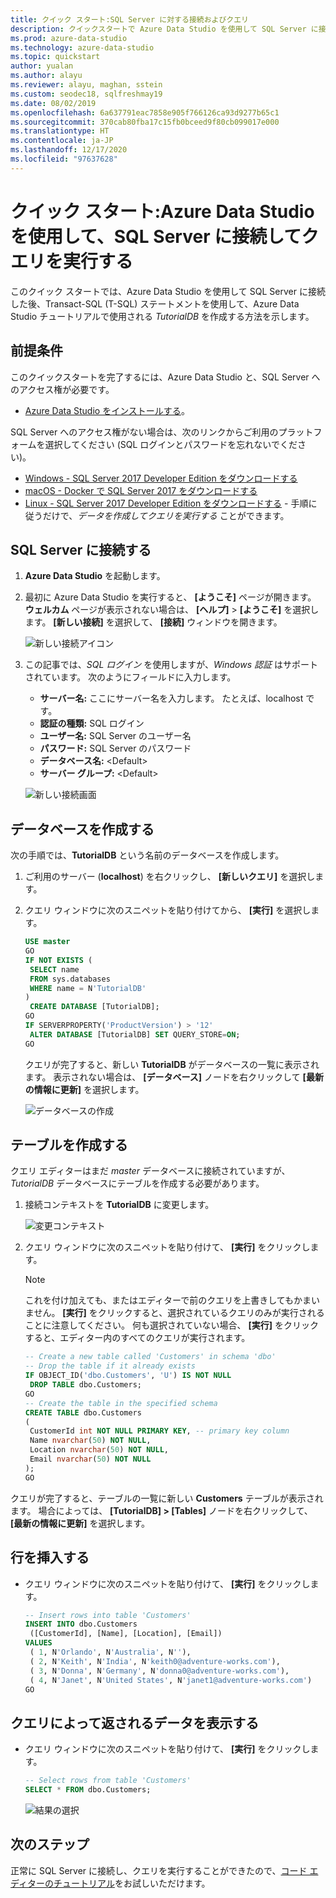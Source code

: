 ```yaml
---
title: クイック スタート:SQL Server に対する接続およびクエリ
description: クイックスタートで Azure Data Studio を使用して SQL Server に接続し、Transact-SQL (T-SQL) ステートメントを使用してデータベースを作成します。
ms.prod: azure-data-studio
ms.technology: azure-data-studio
ms.topic: quickstart
author: yualan
ms.author: alayu
ms.reviewer: alayu, maghan, sstein
ms.custom: seodec18, sqlfreshmay19
ms.date: 08/02/2019
ms.openlocfilehash: 6a637791eac7858e905f766126ca93d9277b65c1
ms.sourcegitcommit: 370cab80fba17c15fb0bceed9f80cb099017e000
ms.translationtype: HT
ms.contentlocale: ja-JP
ms.lasthandoff: 12/17/2020
ms.locfileid: "97637628"
---
```

# <a name="quickstart-use-azure-data-studio-to-connect-and-query-sql-server"></a>クイック スタート:Azure Data Studio を使用して、SQL Server に接続してクエリを実行する

このクイック スタートでは、Azure Data Studio を使用して SQL Server に接続した後、Transact-SQL (T-SQL) ステートメントを使用して、Azure Data Studio チュートリアルで使用される *TutorialDB* を作成する方法を示します。

## <a name="prerequisites"></a>前提条件

このクイックスタートを完了するには、Azure Data Studio と、SQL Server へのアクセス権が必要です。

- [Azure Data Studio をインストールする](./download-azure-data-studio.md)。

SQL Server へのアクセス権がない場合は、次のリンクからご利用のプラットフォームを選択してください (SQL ログインとパスワードを忘れないでください)。

- [Windows - SQL Server 2017 Developer Edition をダウンロードする](https://www.microsoft.com/sql-server/sql-server-downloads)
- [macOS - Docker で SQL Server 2017 をダウンロードする](../linux/quickstart-install-connect-docker.md)
- [Linux - SQL Server 2017 Developer Edition をダウンロードする](../linux/sql-server-linux-overview.md#install) - 手順に従うだけで、*データを作成してクエリを実行する* ことができます。

## <a name="connect-to-a-sql-server"></a>SQL Server に接続する

1. **Azure Data Studio** を起動します。

2. 最初に Azure Data Studio を実行すると、 **[ようこそ]** ページが開きます。 **ウェルカム** ページが表示されない場合は、 **[ヘルプ]**  >  **[ようこそ]** を選択します。 **[新しい接続]** を選択して、 **[接続]** ウィンドウを開きます。

   ![新しい接続アイコン](media/quickstart-sql-server/new-connection-icon.png)

3. この記事では、*SQL ログイン* を使用しますが、*Windows 認証* はサポートされています。 次のようにフィールドに入力します。

   - **サーバー名:** ここにサーバー名を入力します。 たとえば、localhost です。
   - **認証の種類:** SQL ログイン
   - **ユーザー名:** SQL Server のユーザー名
   - **パスワード:** SQL Server のパスワード
   - **データベース名:** \<Default\>
   - **サーバー グループ:** \<Default\>

   ![新しい接続画面](media/quickstart-sql-server/new-connection-screen.png)

## <a name="create-a-database"></a>データベースを作成する

次の手順では、**TutorialDB** という名前のデータベースを作成します。

1. ご利用のサーバー (**localhost**) を右クリックし、 **[新しいクエリ]** を選択します。

2. クエリ ウィンドウに次のスニペットを貼り付けてから、 **[実行]** を選択します。

    ```sql
    USE master
    GO
    IF NOT EXISTS (
     SELECT name
     FROM sys.databases
     WHERE name = N'TutorialDB'
    )
     CREATE DATABASE [TutorialDB];
    GO
    IF SERVERPROPERTY('ProductVersion') > '12'
     ALTER DATABASE [TutorialDB] SET QUERY_STORE=ON;
    GO
    ```

   クエリが完了すると、新しい **TutorialDB** がデータベースの一覧に表示されます。 表示されない場合は、 **[データベース]** ノードを右クリックして **[最新の情報に更新]** を選択します。

   ![データベースの作成](media/quickstart-sql-server/create-database.png)

## <a name="create-a-table"></a>テーブルを作成する

クエリ エディターはまだ *master* データベースに接続されていますが、*TutorialDB* データベースにテーブルを作成する必要があります。

1. 接続コンテキストを **TutorialDB** に変更します。

   ![変更コンテキスト](media/quickstart-sql-server/change-context.png)

2. クエリ ウィンドウに次のスニペットを貼り付けて、 **[実行]** をクリックします。

   > [!NOTE]
   > これを付け加えても、またはエディターで前のクエリを上書きしてもかまいません。 **[実行]** をクリックすると、選択されているクエリのみが実行されることに注意してください。 何も選択されていない場合、 **[実行]** をクリックすると、エディター内のすべてのクエリが実行されます。

    ```sql
    -- Create a new table called 'Customers' in schema 'dbo'
    -- Drop the table if it already exists
    IF OBJECT_ID('dbo.Customers', 'U') IS NOT NULL
     DROP TABLE dbo.Customers;
    GO
    -- Create the table in the specified schema
    CREATE TABLE dbo.Customers
    (
     CustomerId int NOT NULL PRIMARY KEY, -- primary key column
     Name nvarchar(50) NOT NULL,
     Location nvarchar(50) NOT NULL,
     Email nvarchar(50) NOT NULL
    );
    GO
    ```

クエリが完了すると、テーブルの一覧に新しい **Customers** テーブルが表示されます。 場合によっては、 **[TutorialDB] > [Tables]** ノードを右クリックして、 **[最新の情報に更新]** を選択します。

## <a name="insert-rows"></a>行を挿入する

- クエリ ウィンドウに次のスニペットを貼り付けて、 **[実行]** をクリックします。

    ```sql
    -- Insert rows into table 'Customers'
    INSERT INTO dbo.Customers
     ([CustomerId], [Name], [Location], [Email])
    VALUES
     ( 1, N'Orlando', N'Australia', N''),
     ( 2, N'Keith', N'India', N'keith0@adventure-works.com'),
     ( 3, N'Donna', N'Germany', N'donna0@adventure-works.com'),
     ( 4, N'Janet', N'United States', N'janet1@adventure-works.com')
    GO
    ```

## <a name="view-the-data-returned-by-a-query"></a>クエリによって返されるデータを表示する

 - クエリ ウィンドウに次のスニペットを貼り付けて、 **[実行]** をクリックします。

   ```sql
   -- Select rows from table 'Customers'
   SELECT * FROM dbo.Customers;
   ```

   ![結果の選択](media/quickstart-sql-server/select-results.png)

## <a name="next-steps"></a>次のステップ

正常に SQL Server に接続し、クエリを実行することができたので、[コード エディターのチュートリアル](tutorial-sql-editor.md)をお試しいただけます。